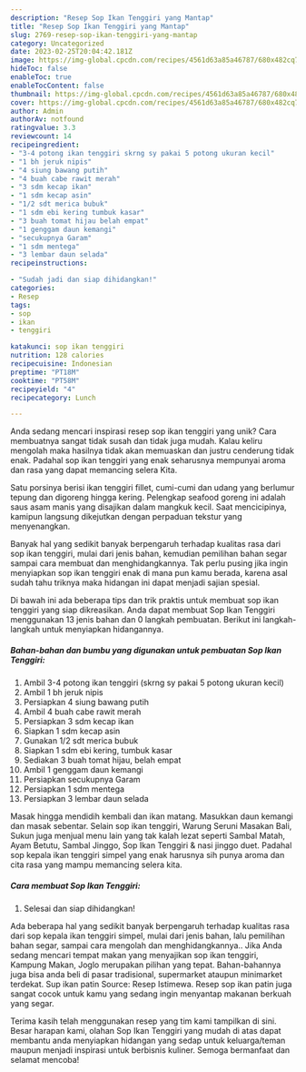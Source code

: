 ```yaml
---
description: "Resep Sop Ikan Tenggiri yang Mantap"
title: "Resep Sop Ikan Tenggiri yang Mantap"
slug: 2769-resep-sop-ikan-tenggiri-yang-mantap
category: Uncategorized
date: 2023-02-25T20:04:42.181Z
image: https://img-global.cpcdn.com/recipes/4561d63a85a46787/680x482cq70/sop-ikan-tenggiri-foto-resep-utama.jpg
hideToc: false
enableToc: true
enableTocContent: false
thumbnail: https://img-global.cpcdn.com/recipes/4561d63a85a46787/680x482cq70/sop-ikan-tenggiri-foto-resep-utama.jpg
cover: https://img-global.cpcdn.com/recipes/4561d63a85a46787/680x482cq70/sop-ikan-tenggiri-foto-resep-utama.jpg
author: Admin
authorAv: notfound
ratingvalue: 3.3
reviewcount: 14
recipeingredient:
- "3-4 potong ikan tenggiri skrng sy pakai 5 potong ukuran kecil"
- "1 bh jeruk nipis"
- "4 siung bawang putih"
- "4 buah cabe rawit merah"
- "3 sdm kecap ikan"
- "1 sdm kecap asin"
- "1/2 sdt merica bubuk"
- "1 sdm ebi kering tumbuk kasar"
- "3 buah tomat hijau belah empat"
- "1 genggam daun kemangi"
- "secukupnya Garam"
- "1 sdm mentega"
- "3 lembar daun selada"
recipeinstructions:

- "Sudah jadi dan siap dihidangkan!"
categories:
- Resep
tags:
- sop
- ikan
- tenggiri

katakunci: sop ikan tenggiri 
nutrition: 128 calories
recipecuisine: Indonesian
preptime: "PT18M"
cooktime: "PT58M"
recipeyield: "4"
recipecategory: Lunch

---
```





Anda sedang mencari inspirasi resep sop ikan tenggiri yang unik? Cara membuatnya sangat tidak susah dan tidak juga mudah. Kalau keliru mengolah maka hasilnya tidak akan memuaskan dan justru cenderung tidak enak. Padahal sop ikan tenggiri yang enak seharusnya mempunyai aroma dan rasa yang dapat memancing selera Kita.





Satu porsinya berisi ikan tenggiri fillet, cumi-cumi dan udang yang berlumur tepung dan digoreng hingga kering. Pelengkap seafood goreng ini adalah saus asam manis yang disajikan dalam mangkuk kecil. Saat mencicipinya, kamipun langsung dikejutkan dengan perpaduan tekstur yang menyenangkan.

Banyak hal yang sedikit banyak berpengaruh terhadap kualitas rasa dari sop ikan tenggiri, mulai dari jenis bahan, kemudian pemilihan bahan segar sampai cara membuat dan menghidangkannya. Tak perlu pusing jika ingin menyiapkan sop ikan tenggiri enak di mana pun kamu berada, karena asal sudah tahu triknya maka hidangan ini dapat menjadi sajian spesial.






Di bawah ini ada beberapa tips dan trik praktis untuk membuat sop ikan tenggiri yang siap dikreasikan. Anda dapat membuat Sop Ikan Tenggiri menggunakan 13 jenis bahan dan 0 langkah pembuatan. Berikut ini langkah-langkah untuk menyiapkan hidangannya.

<!--inarticleads1-->

##### Bahan-bahan dan bumbu yang digunakan untuk pembuatan Sop Ikan Tenggiri:

1. Ambil 3-4 potong ikan tenggiri (skrng sy pakai 5 potong ukuran kecil)
1. Ambil 1 bh jeruk nipis
1. Persiapkan 4 siung bawang putih
1. Ambil 4 buah cabe rawit merah
1. Persiapkan 3 sdm kecap ikan
1. Siapkan 1 sdm kecap asin
1. Gunakan 1/2 sdt merica bubuk
1. Siapkan 1 sdm ebi kering, tumbuk kasar
1. Sediakan 3 buah tomat hijau, belah empat
1. Ambil 1 genggam daun kemangi
1. Persiapkan secukupnya Garam
1. Persiapkan 1 sdm mentega
1. Persiapkan 3 lembar daun selada


Masak hingga mendidih kembali dan ikan matang. Masukkan daun kemangi dan masak sebentar. Selain sop ikan tenggiri, Warung Seruni Masakan Bali, Sukun juga menjual menu lain yang tak kalah lezat seperti Sambal Matah, Ayam Betutu, Sambal Jinggo, Sop Ikan Tenggiri &amp; nasi jinggo duet. Padahal sop kepala ikan tenggiri simpel yang enak harusnya sih punya aroma dan cita rasa yang mampu memancing selera kita. 

<!--inarticleads2-->

##### Cara membuat Sop Ikan Tenggiri:


1. Selesai dan siap dihidangkan!

Ada beberapa hal yang sedikit banyak berpengaruh terhadap kualitas rasa dari sop kepala ikan tenggiri simpel, mulai dari jenis bahan, lalu pemilihan bahan segar, sampai cara mengolah dan menghidangkannya.. Jika Anda sedang mencari tempat makan yang menyajikan sop ikan tenggiri, Kampung Makan, Joglo merupakan pilihan yang tepat. Bahan-bahannya juga bisa anda beli di pasar tradisional, supermarket ataupun minimarket terdekat. Sup ikan patin Source: Resep Istimewa. Resep sop ikan patin juga sangat cocok untuk kamu yang sedang ingin menyantap makanan berkuah yang segar. 

Terima kasih telah menggunakan resep yang tim kami tampilkan di sini. Besar harapan kami, olahan Sop Ikan Tenggiri yang mudah di atas dapat membantu anda menyiapkan hidangan yang sedap untuk keluarga/teman maupun menjadi inspirasi untuk berbisnis kuliner. Semoga bermanfaat dan selamat mencoba!
